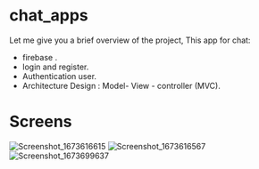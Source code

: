 # chat_apps

Let me give you a brief overview of the project, This app for chat:
- firebase .
- login and register.
- Authentication user.
- Architecture Design : Model- View - controller (MVC).

 # Screens
 ![Screenshot_1673616615](https://user-images.githubusercontent.com/109968682/212475816-6336b1a7-8318-4f6d-aaeb-257b026a1100.png)
![Screenshot_1673616567](https://user-images.githubusercontent.com/109968682/212475818-7c75f2e0-b8ae-4b9d-9461-e70cb51cb333.png)
![Screenshot_1673699637](https://user-images.githubusercontent.com/109968682/212475823-e5d6bea6-e5b5-42f6-980d-b8c2f19e1a1f.png)

